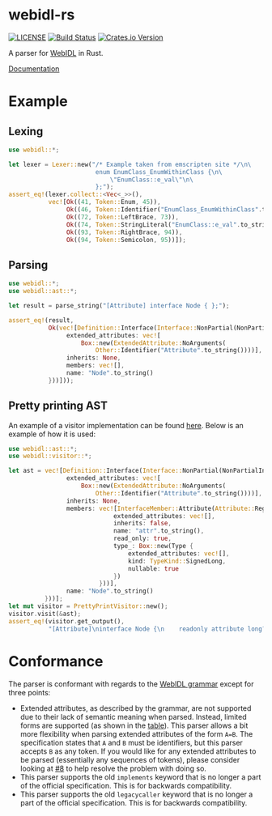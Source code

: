 # webidl-rs

[![LICENSE](https://img.shields.io/badge/license-MIT-blue.svg)](LICENSE)
[![Build Status](https://travis-ci.org/sgodwincs/webidl-rs.svg?branch=master)](https://travis-ci.org/sgodwincs/webidl-rs)
[![Crates.io Version](https://img.shields.io/crates/v/webidl.svg)](https://crates.io/crates/webidl)

A parser for [WebIDL](https://heycam.github.io/webidl/) in Rust.

[Documentation](https://docs.rs/webidl/)

# Example

## Lexing

```rust
use webidl::*;

let lexer = Lexer::new("/* Example taken from emscripten site */\n\
                        enum EnumClass_EnumWithinClass {\n\
                            \"EnumClass::e_val\"\n\
                        };");
assert_eq!(lexer.collect::<Vec<_>>(),
           vec![Ok((41, Token::Enum, 45)),
                Ok((46, Token::Identifier("EnumClass_EnumWithinClass".to_string()), 71)),
                Ok((72, Token::LeftBrace, 73)),
                Ok((74, Token::StringLiteral("EnumClass::e_val".to_string()), 92)),
                Ok((93, Token::RightBrace, 94)),
                Ok((94, Token::Semicolon, 95))]);
```

## Parsing

```rust
use webidl::*;
use webidl::ast::*;

let result = parse_string("[Attribute] interface Node { };");

assert_eq!(result,
           Ok(vec![Definition::Interface(Interface::NonPartial(NonPartialInterface {
                extended_attributes: vec![
                    Box::new(ExtendedAttribute::NoArguments(
                        Other::Identifier("Attribute".to_string())))],
                inherits: None,
                members: vec![],
                name: "Node".to_string()
           }))]));
```

## Pretty printing AST

An example of a visitor implementation can be found [here](https://github.com/sgodwincs/webidl-rs/blob/master/src/parser/visitor/pretty_print.rs). Below is an example of how it is used:

```rust
use webidl::ast::*;
use webidl::visitor::*;

let ast = vec![Definition::Interface(Interface::NonPartial(NonPartialInterface {
                extended_attributes: vec![
                    Box::new(ExtendedAttribute::NoArguments(
                        Other::Identifier("Attribute".to_string())))],
                inherits: None,
                members: vec![InterfaceMember::Attribute(Attribute::Regular(RegularAttribute {
                             extended_attributes: vec![],
                             inherits: false,
                             name: "attr".to_string(),
                             read_only: true,
                             type_: Box::new(Type {
                                 extended_attributes: vec![],
                                 kind: TypeKind::SignedLong,
                                 nullable: true
                             })
                         }))],
                name: "Node".to_string()
          }))];
let mut visitor = PrettyPrintVisitor::new();
visitor.visit(&ast);
assert_eq!(visitor.get_output(),
           "[Attribute]\ninterface Node {\n    readonly attribute long? attr;\n};\n\n");
```

# Conformance

The parser is conformant with regards to the [WebIDL grammar](https://heycam.github.io/webidl/#idl-grammar) except for three points:

- Extended attributes, as described by the grammar, are not supported due to their lack of semantic meaning when parsed. Instead, limited forms are supported (as shown in the [table](https://heycam.github.io/webidl/#idl-extended-attributes)). This parser allows a bit more flexibility when parsing extended attributes of the form `A=B`. The specification states that `A` and `B` must be identifiers, but this parser accepts `B` as any token. If you would like for any extended attributes to be parsed (essentially any sequences of tokens), please consider looking at [#8](https://github.com/sgodwincs/webidl-rs/issues/8) to help resolve the problem with doing so.
- This parser supports the old `implements` keyword that is no longer a part of the official specification. This is for backwards compatibility. 
- This parser supports the old `legacycaller` keyword that is no longer a part of the official specification. This is for backwards compatibility. 
